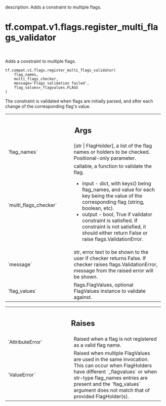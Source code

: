 description: Adds a constraint to multiple flags.

<div itemscope itemtype="http://developers.google.com/ReferenceObject">
<meta itemprop="name" content="tf.compat.v1.flags.register_multi_flags_validator" />
<meta itemprop="path" content="Stable" />
</div>

# tf.compat.v1.flags.register_multi_flags_validator

<!-- Insert buttons and diff -->

<table class="tfo-notebook-buttons tfo-api nocontent" align="left">

</table>



Adds a constraint to multiple flags.


<pre class="devsite-click-to-copy prettyprint lang-py tfo-signature-link">
<code>tf.compat.v1.flags.register_multi_flags_validator(
    flag_names,
    multi_flags_checker,
    message=&#x27;Flags validation failed&#x27;,
    flag_values=_flagvalues.FLAGS
)
</code></pre>



<!-- Placeholder for "Used in" -->

The constraint is validated when flags are initially parsed, and after each
change of the corresponding flag's value.

<!-- Tabular view -->
 <table class="responsive fixed orange">
<colgroup><col width="214px"><col></colgroup>
<tr><th colspan="2"><h2 class="add-link">Args</h2></th></tr>

<tr>
<td>
`flag_names`<a id="flag_names"></a>
</td>
<td>
[str | FlagHolder], a list of the flag names or holders to be
checked. Positional-only parameter.
</td>
</tr><tr>
<td>
`multi_flags_checker`<a id="multi_flags_checker"></a>
</td>
<td>
callable, a function to validate the flag.

* input - dict, with keys() being flag_names, and value for each key
    being the value of the corresponding flag (string, boolean, etc).
* output - bool, True if validator constraint is satisfied.
    If constraint is not satisfied, it should either return False or
    raise flags.ValidationError.
</td>
</tr><tr>
<td>
`message`<a id="message"></a>
</td>
<td>
str, error text to be shown to the user if checker returns False.
If checker raises flags.ValidationError, message from the raised
error will be shown.
</td>
</tr><tr>
<td>
`flag_values`<a id="flag_values"></a>
</td>
<td>
flags.FlagValues, optional FlagValues instance to validate
against.
</td>
</tr>
</table>



<!-- Tabular view -->
 <table class="responsive fixed orange">
<colgroup><col width="214px"><col></colgroup>
<tr><th colspan="2"><h2 class="add-link">Raises</h2></th></tr>

<tr>
<td>
`AttributeError`<a id="AttributeError"></a>
</td>
<td>
Raised when a flag is not registered as a valid flag name.
</td>
</tr><tr>
<td>
`ValueError`<a id="ValueError"></a>
</td>
<td>
Raised when multiple FlagValues are used in the same
invocation. This can occur when FlagHolders have different `_flagvalues`
or when str-type flag_names entries are present and the `flag_values`
argument does not match that of provided FlagHolder(s).
</td>
</tr>
</table>


